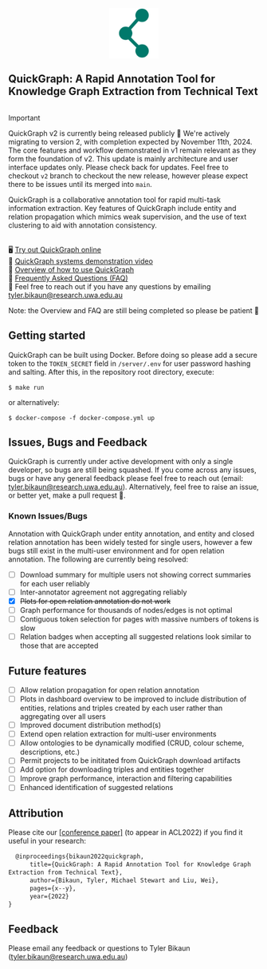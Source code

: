 <div style="display:flex;align-items:center;flex-direction:column;justify-content:center">
<img src="quickgraph_logo.png" width="100">
<h2>
QuickGraph: A Rapid Annotation Tool for Knowledge Graph Extraction from Technical Text</h2>
</div>

> [!IMPORTANT]
> QuickGraph v2 is currently being released publicly 🚧
> We're actively migrating to version 2, with completion expected by November 11th, 2024. The core features and workflow demonstrated in v1 remain relevant as they form the foundation of v2. This update is mainly architecture and user interface updates only. Please check back for updates. Feel free to checkout `v2` branch to checkout the new release, however please expect there to be issues until its merged into `main`.

QuickGraph is a collaborative annotation tool for rapid multi-task information extraction. Key features of QuickGraph include entity and relation propagation which mimics weak supervision, and the use of text clustering to aid with annotation consistency. <br/><br/>

  🖥 [Try out QuickGraph online](https://quickgraph.nlp-tlp.org)<br/>
  🎥 [QuickGraph systems demonstration video](https://youtu.be/DTWrR67-nCU)<br/>
  📌 [Overview of how to use QuickGraph](https://github.com/nlp-tlp/quickgraph/blob/main/About.md)<br/>
  📌 [Frequently Asked Questions (FAQ)](https://github.com/nlp-tlp/quickgraph/blob/main/FAQ.md)<br/>
  📨 Feel free to reach out if you have any questions by emailing tyler.bikaun@research.uwa.edu.au<br/>

Note: the Overview and FAQ are still being completed so please be patient 🙂

## Getting started

QuickGraph can be built using Docker. Before doing so please add a secure token to the `TOKEN_SECRET` field in `/server/.env` for user password hashing and salting. After this, in the repository root directory, execute:

```
$ make run
```

or alternatively:

```
$ docker-compose -f docker-compose.yml up
```

## Issues, Bugs and Feedback
QuickGraph is currently under active development with only a single developer, so bugs are still being squashed. If you come across any issues, bugs or have any general feedback please feel free to reach out (email: tyler.bikaun@research.uwa.edu.au). Alternatively, feel free to raise an issue, or better yet, make a pull request 🙂.

### Known Issues/Bugs
Annotation with QuickGraph under entity annotation, and entity and closed relation annotation has been widely tested for single users, however a few bugs still exist in the multi-user environment and for open relation annotation. The following are currently being resolved:
- [ ] Download summary for multiple users not showing correct summaries for each user reliably
- [ ] Inter-annotator agreement not aggregating reliably
- [x] ~~Plots for open relation annotation do not work~~
- [ ] Graph performance for thousands of nodes/edges is not optimal
- [ ] Contiguous token selection for pages with massive numbers of tokens is slow
- [ ] Relation badges when accepting all suggested relations look similar to those that are accepted

## Future features
- [ ] Allow relation propagation for open relation annotation
- [ ] Plots in dashboard overview to be improved to include distribution of entities, relations and triples created by each user rather than aggregating over all users
- [ ] Improved document distribution method(s)
- [ ] Extend open relation extraction for multi-user environments
- [ ] Allow ontologies to be dynamically modified (CRUD, colour scheme, descriptions, etc.)
- [ ] Permit projects to be inititated from QuickGraph download artifacts
- [ ] Add option for downloading triples and entities together
- [ ] Improve graph performance, interaction and filtering capabilities
- [ ] Enhanced identification of suggested relations
## Attribution

Please cite our [[conference paper]](https://arxiv.org/abs/####.#####) (to appear in ACL2022) if you find it useful in your research:

```
  @inproceedings{bikaun2022quickgraph,
      title={QuickGraph: A Rapid Annotation Tool for Knowledge Graph Extraction from Technical Text},
      author={Bikaun, Tyler, Michael Stewart and Liu, Wei},
      pages={x--y},
      year={2022}
}
```

## Feedback

Please email any feedback or questions to Tyler Bikaun (tyler.bikaun@research.uwa.edu.au)

